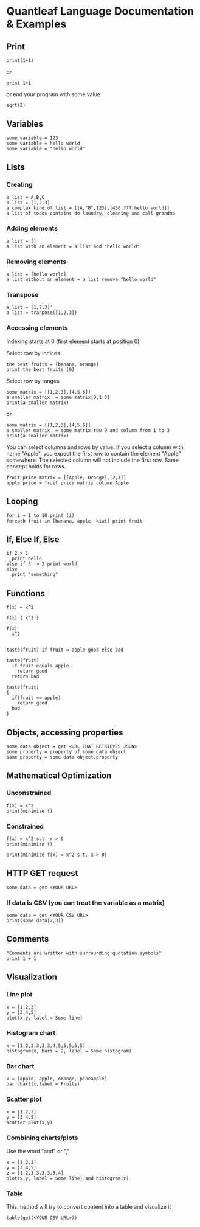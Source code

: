 # Quantleaf Language Documentation & Examples

## Print
```
print(1+1)
```

or 

```
print 1+1
```

or end your program with some value

```
sqrt(2)
```

## Variables
```
some variable = 123
some variable = hello world
some variable = "hello world"
```

## Lists
### Creating
```
a list = A,B,C
a list = [1,2,3]
a complex kind of list = [[A,"B",123],[456,???,hello world]]
a list of todos contains do laundry, cleaning and call grandma
```
### Adding elements

```
a list = [] 
a list with an element = a list add "hello world"
```
### Removing elements

```
a list = [hello world] 
a list without an element = a list remove "hello world"
```

### Transpose 
```
a list = [1,2,3]'
a list = tranpose([1,2,3])
```

### Accessing elements

Indexing starts at 0 (first element starts at position 0)


Select row by indices
```
the best fruits = [banana, orange]
print the best fruits [0]
```


Select row by ranges
```
some matrix = [[1,2,3],[4,5,6]]
a smaller matrix  = some matrix[0,1:3]
print(a smaller matrix)
```
or 
```
some matrix = [[1,2,3],[4,5,6]]
a smaller matrix  = some matrix row 0 and column from 1 to 3
print(a smaller matrix)
```


You can select columns and rows by value. If you select a column with name "Apple", you expect the first row to contain the element "Apple" somewhere. The selected column will not include the first row. Same concept holds for rows. 
```
fruit price matrix = [[Apple, Orange],[2,3]]
apple price = fruit price matrix column Apple
```



## Looping

```
for i = 1 to 10 print (i)
foreach fruit in [banana, apple, kiwi] print fruit
```

## If, Else If, Else
```
if 2 > 1
  print hello
else if 3  > 2 print world
else
  print "something"
```

## Functions
```
f(x) = x^2

f(x) { x^2 }

f(x)
  x^2


taste(fruit) if fruit = apple good else bad

taste(fruit)
  if fruit equals apple
    return good
  return bad
  
taste(fruit)
{
  if(fruit == apple)
    return good
  bad
}
```

## Objects, accessing properties
```
some data object = get <URL THAT RETRIEVES JSON>
some property = property of some data object
same property = some data object.property
```
## Mathematical Optimization
### Unconstrained
```
f(x) = x^2 
print(minimize f)
```
### Constrained
```
f(x) = x^2 s.t. x > 0
print(minimize f)
```

```
print(minimize f(x) = x^2 s.t. x > 0)
```

## HTTP GET request
```
some data = get <YOUR URL>
```

### If data is CSV (you can treat the variable as a matrix)
```
some data = get <YOUR CSV URL>
print(some data[2,3])
```

## Comments
```
"Comments are written with surrounding quotation symbols"
print 1 + 1
```

## Visualization
### Line plot
```
x = [1,2,3]
y = [3,4,5]
plot(x,y, label = Some line)
```
### Histogram chart
```
x = [1,2,3,3,3,3,4,5,5,5,5,5]
histogram(x, bars = 2, label = Some histogram)
```

### Bar chart
```
x = [apple, apple, orange, pineapple]
bar chart(x,label = Fruits)
```

### Scatter plot
```
x = [1,2,3]
y = [3,4,5]
scatter plot(x,y)
```

### Combining charts/plots
Use the word "and" or ","
```
x = [1,2,3]
y = [3,4,5]
z = [1,2,3,3,3,3,3,4]
plot(x,y, label = Some line) and histogram(z)
```


### Table
This method will try to convert content into a table and visualize it
```
table(get(<YOUR CSV URL>))
```


